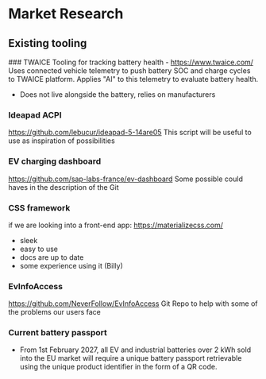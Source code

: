 # Market Research
## Existing tooling
### TWAICE
Tooling for tracking battery health - https://www.twaice.com/
Uses connected vehicle telemetry to push battery SOC and charge cycles to TWAICE platform.
Applies "AI" to this telemetry to evaluate battery health.
* Does not live alongside the battery, relies on manufacturers

### Ideapad ACPI
https://github.com/lebucur/ideapad-5-14are05
This script will be useful to use as inspiration of possibilities

### EV charging dashboard
https://github.com/sap-labs-france/ev-dashboard
Some possible could haves in the description of the Git

### CSS framework
if we are looking into a front-end app: https://materializecss.com/
* sleek
* easy to use
* docs are up to date
* some experience using it (Billy)

### EvInfoAccess
https://github.com/NeverFollow/EvInfoAccess
Git Repo to help with some of the problems our users face

### Current battery passport
* From 1st February 2027, all EV and industrial batteries over 2 kWh sold into the EU market will require a unique battery passport retrievable using the unique product identifier in the form of a QR code.
